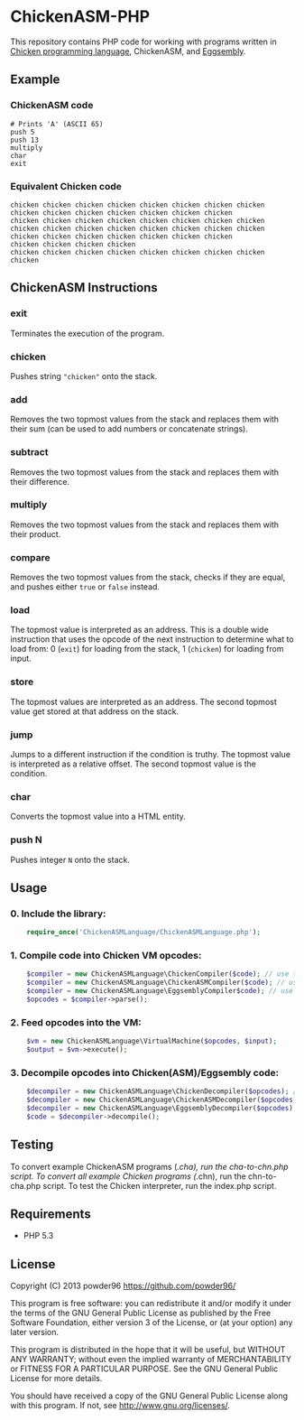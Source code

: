 # ChickenASM-PHP

This repository contains PHP code for working with programs written in [Chicken programming language](http://torso.me/chicken), ChickenASM, and [Eggsembly](https://github.com/igorw/chicken-php).

## Example
### ChickenASM code
```
# Prints 'A' (ASCII 65)
push 5
push 13
multiply
char
exit
```
### Equivalent Chicken code
```
chicken chicken chicken chicken chicken chicken chicken chicken chicken chicken chicken chicken chicken chicken chicken
chicken chicken chicken chicken chicken chicken chicken chicken chicken chicken chicken chicken chicken chicken chicken chicken chicken chicken chicken chicken chicken chicken chicken
chicken chicken chicken chicken
chicken chicken chicken chicken chicken chicken chicken chicken chicken

```

## ChickenASM Instructions
### exit
Terminates the execution of the program.
### chicken
Pushes string `"chicken"` onto the stack.
### add
Removes the two topmost values from the stack and replaces them with their sum (can be used to add numbers or concatenate strings).
### subtract
Removes the two topmost values from the stack and replaces them with their difference.
### multiply
Removes the two topmost values from the stack and replaces them with their product.
### compare
Removes the two topmost values from the stack, checks if they are equal, and pushes either `true` or `false` instead.
### load
The topmost value is interpreted as an address. This is a double wide instruction that uses the opcode of the next instruction to determine what to load from: 0 (`exit`) for loading from the stack, 1 (`chicken`) for loading from input.
### store
The topmost values are interpreted as an address. The second topmost value get stored at that address on the stack.
### jump
Jumps to a different instruction if the condition is truthy. The topmost value is interpreted as a relative offset. The second topmost value is the condition.
### char
Converts the topmost value into a HTML entity.
### push N
Pushes integer `N` onto the stack.

## Usage
### 0. Include the library:

```php
	require_once('ChickenASMLanguage/ChickenASMLanguage.php');
```

### 1. Compile code into Chicken VM opcodes:

```php
	$compiler = new ChickenASMLanguage\ChickenCompiler($code); // use this to compile Chicken code
	$compiler = new ChickenASMLanguage\ChickenASMCompiler($code); // use this to compile ChickenASM code
	$compiler = new ChickenASMLanguage\EggsemblyCompiler$code); // use this to compile Eggsembly code
	$opcodes = $compiler->parse();
```

### 2. Feed opcodes into the VM:

```php
	$vm = new ChickenASMLanguage\VirtualMachine($opcodes, $input);
	$output = $vm->execute();
```

### 3. Decompile opcodes into Chicken(ASM)/Eggsembly code:

```php
	$decompiler = new ChickenASMLanguage\ChickenDecompiler($opcodes); // use this to get Chicken code
	$decompiler = new ChickenASMLanguage\ChickenASMDecompiler($opcodes); // use this to get ChickenASM code
	$decompiler = new ChickenASMLanguage\EggsemblyDecompiler($opcodes); // use this to get Eggsembly code
	$code = $decompiler->decompile();
```

## Testing
To convert example ChickenASM programs (*.cha), run the cha-to-chn.php script. To convert all example Chicken programs (*.chn), run the chn-to-cha.php script. To test the Chicken interpreter, run the index.php script.

## Requirements
* PHP 5.3

## License

Copyright (C) 2013 powder96 <https://github.com/powder96/>

This program is free software: you can redistribute it and/or modify
it under the terms of the GNU General Public License as published by
the Free Software Foundation, either version 3 of the License, or
(at your option) any later version.

This program is distributed in the hope that it will be useful,
but WITHOUT ANY WARRANTY; without even the implied warranty of
MERCHANTABILITY or FITNESS FOR A PARTICULAR PURPOSE.  See the
GNU General Public License for more details.

You should have received a copy of the GNU General Public License
along with this program.  If not, see <http://www.gnu.org/licenses/>.